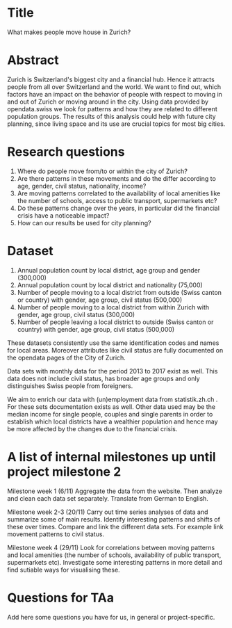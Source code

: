 # Title
What makes people move house in Zurich?
# Abstract
Zurich is Switzerland's biggest city and a financial hub. Hence it attracts people from all over Switzerland and the world. We want to find out, which factors have an impact on the behavior of people with respect to moving in and out of Zurich or moving around in the city. Using data provided by opendata.swiss we look for patterns and how they are related to different population groups. The results of this analysis could help with future city planning, since living space and its use are crucial topics for most big cities. 

# Research questions
1) Where do people move from/to or within the city of Zurich? 
2) Are there patterns in these movements and do the differ according to age, gender, civil status, nationality, income? 
3) Are moving patterns correlated to the availability of local amenities like the number of schools, access to public transport, supermarkets etc?
4) Do these patterns change over the years, in particular did the financial crisis have a noticeable impact? 
5) How can our results be used for city planning?


# Dataset
1) Annual population count by local district, age group and gender (300,000) 
2) Annual population count by local district and nationality (75,000) 
3) Number of people moving to a local district from outside (Swiss canton or country) with gender, age group, civil status (500,000) 
4) Number of people moving to a local district from within Zurich with gender, age group, civil status (300,000) 
5) Number of people leaving a local district to outside (Swiss canton or country) with gender, age group, civil status (500,000) 

These datasets consistently use the same identification codes and names for local areas. Moreover attributes like civil status are fully documented on the opendata pages of the City of Zurich. 
 
Data sets with monthly data for the period 2013 to 2017 exist as well. This data does not include civil status, has broader age groups and only distinguishes Swiss people from foreigners. 
 
We aim to enrich our data with (un)employment data from statistik.zh.ch . For these sets documentation exists as well. Other data used may be the median income for single people, couples and single parents in order to establish which local districts have a wealthier population and hence may be more affected by the changes due to the financial crisis.  

# A list of internal milestones up until project milestone 2
Milestone week 1 (6/11)
Aggregate the data from the website. Then analyze and clean each data set separately. Translate from German to English. 

Milestone week 2-3 (20/11)
Carry out time series analyses of data and summarize some of main results. 
Identify interesting patterns and shifts of these over times. Compare and link the different data sets. For example link movement patterns to civil status. 

Milestone week 4 (29/11)
Look for correlations between moving patterns and local amenities (the number of schools, availability of public transport, supermarkets etc). Investigate some interesting patterns in more detail and find sutiable ways for visualising these. 

# Questions for TAa
Add here some questions you have for us, in general or project-specific.
